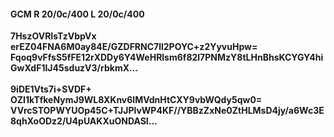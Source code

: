 #### GCM R 20/0c/400 L 20/0c/400
**7HszOVRIsTzVbpVx**<br/>**erEZ04FNA6M0ay84E/GZDFRNC7ll2POYC+z2YyvuHpw=**<br/>**Fqoq9vFfsS5fFE12rXDDy6Y4WeHRlsm6f82l7PNMzY8tLHnBhsKCYGY4hiGwXdF1IJ45sduzV3/rbkmX...**<br/><br/>
**9iDE1Vts7i+SVDF+**<br/>**OZI1kTfkeNymJ9WL8XKnv6lMVdnHtCXY9vbWQdy5qw0=**<br/>**VVrcSTOPWYUOp45C+TJJPlvWP4KF//YBBzZxNe0ZtHLMsD4jy/a6Wc3E8qhXoODz2/U4pUAKXuONDASI...**